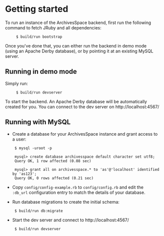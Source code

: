 # Getting started

To run an instance of the ArchivesSpace backend, first run the
following command to fetch JRuby and all dependencies:

         $ build/run bootstrap

Once you've done that, you can either run the backend in demo mode
(using an Apache Derby database), or by pointing it at an existing
MySQL server.


## Running in demo mode

Simply run:

         $ build/run devserver

To start the backend.  An Apache Derby database will be automatically
created for you.  You can connect to the dev server on
http://localhost:4567/


## Running with MySQL

  * Create a database for your ArchivesSpace instance and grant access to a user:

         $ mysql -uroot -p

         mysql> create database archivesspace default character set utf8;
         Query OK, 1 row affected (0.08 sec)

         mysql> grant all on archivesspace.* to 'as'@'localhost' identified by 'as123';
         Query OK, 0 rows affected (0.21 sec)

  * Copy `config/config-example.rb` to `config/config.rb` and edit the `:db_url` configuration entry to match the details of your database.

  * Run database migrations to create the initial schema:

         $ build/run db:migrate

  * Start the dev server and connect to http://localhost:4567/

         $ build/run devserver
